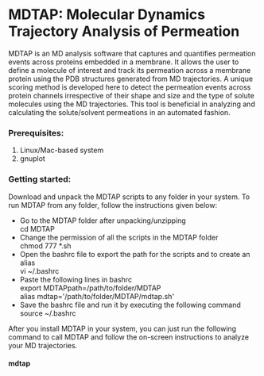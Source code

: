 # MDTAP: Molecular Dynamics Trajectory Analysis of Permeation

MDTAP is an MD analysis software that captures and quantifies permeation events across proteins embedded in a membrane. It allows the user to define a molecule of interest and track its permeation across a membrane protein using the PDB structures generated from MD trajectories. A unique scoring method is developed here to detect the permeation events across protein channels irrespective of their shape and size and the type of solute molecules using the MD trajectories. This tool is beneficial in analyzing and calculating the solute/solvent permeations in an automated fashion.


### Prerequisites:
1) Linux/Mac-based system
2) gnuplot


### Getting started:
Download and unpack the MDTAP scripts to any folder in your system. To run MDTAP from any folder, follow the instructions given below:
- Go to the MDTAP folder after unpacking/unzipping <br> cd MDTAP
- Change the permission of all the scripts in the MDTAP folder <br> chmod 777 *.sh
- Open the bashrc file to export the path for the scripts and to create an alias <br> vi  ~/.bashrc
- Paste the following lines in bashrc <br> export MDTAPpath=/path/to/folder/MDTAP <br> alias mdtap='/path/to/folder/MDTAP/mdtap.sh'
- Save the bashrc file and run it by executing the following command <br> source ~/.bashrc

After you install MDTAP in your system, you can just run the following command to call MDTAP and follow the on-screen instructions to analyze your MD trajectories.

#### mdtap
